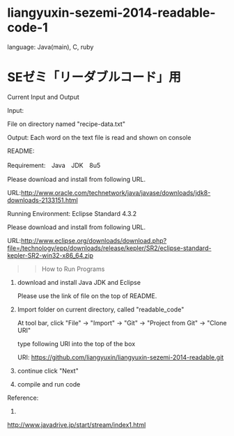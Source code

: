 liangyuxin-sezemi-2014-readable-code-1
======================================
language: Java(main), C, ruby

SEゼミ「リーダブルコード」用
======================================
Current Input and Output

Input: 

File on directory named "recipe-data.txt" 

Output: 
Each word on the text file is read and shown on console

README:

Requirement:　Java　JDK　8u5

Please download and install from following URL.

URL:http://www.oracle.com/technetwork/java/javase/downloads/jdk8-downloads-2133151.html

Running Environment: Eclipse Standard 4.3.2 

Please download and install from following URL.

URL:http://www.eclipse.org/downloads/download.php?file=/technology/epp/downloads/release/kepler/SR2/eclipse-standard-kepler-SR2-win32-x86_64.zip


>>How to Run Programs


1. download and install Java JDK and Eclipse


	Please use the link of file on the top of README.


2. Import folder on current directory, called "readable_code"

	At tool bar, click "File" -> "Import" -> "Git" -> "Project from Git" -> "Clone URI"

	type following URI into the top of the box

	URI: https://github.com/liangyuxin/liangyuxin-sezemi-2014-readable.git

3. continue click "Next"

4. compile and run code



Reference:

1. 

http://www.javadrive.jp/start/stream/index1.html

